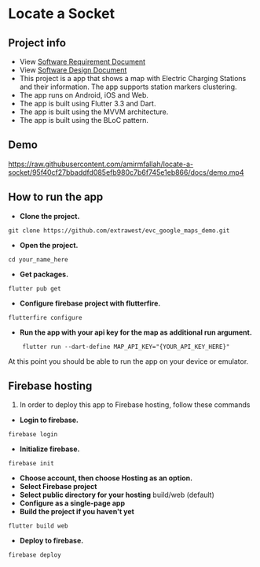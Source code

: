 # Locate a Socket

## Project info

- View [Software Requirement Document](docs/SRS.pdf)
- View [Software Design Document](docs/SDD.pdf)
- This project is a app that shows a map with Electric Charging Stations and their information. The app supports station markers clustering.
- The app runs on Android, iOS and Web.
- The app is built using Flutter 3.3 and Dart.
- The app is built using the MVVM architecture.
- The app is built using the BLoC pattern.

## Demo

https://raw.githubusercontent.com/amirmfallah/locate-a-socket/95f40cf27bbaddfd085efb980c7b6f745e1eb866/docs/demo.mp4

## How to run the app

- **Clone the project.**

```shell
git clone https://github.com/extrawest/evc_google_maps_demo.git
```

- **Open the project.**

```shell
cd your_name_here
```

- **Get packages.**

```shell
flutter pub get
```

- **Configure firebase project with flutterfire.**

```shell
flutterfire configure
```

- **Run the app with your api key for the map as additional run argument.**

```
    flutter run --dart-define MAP_API_KEY="{YOUR_API_KEY_HERE}"
```

At this point you should be able to run the app on your device or emulator.

## Firebase hosting

1. In order to deploy this app to Firebase hosting, follow these commands

- **Login to firebase.**

```shell
firebase login
```

- **Initialize firebase.**

```shell
firebase init
```

- **Choose account, then choose Hosting as an option.**
- **Select Firebase project**
- **Select public directory for your hosting**
  build/web (default)
- **Configure as a single-page app**
- **Build the project if you haven't yet**

```shell
flutter build web
```

- **Deploy to firebase.**

```shell
firebase deploy
```

